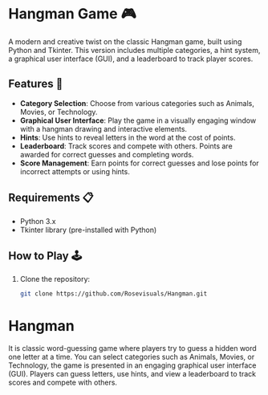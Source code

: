 # Hangman Game 🎮

A modern and creative twist on the classic Hangman game, built using Python and Tkinter. This version includes multiple categories, a hint system, a graphical user interface (GUI), and a leaderboard to track player scores.

## Features 🌟

- **Category Selection**: Choose from various categories such as Animals, Movies, or Technology.
- **Graphical User Interface**: Play the game in a visually engaging window with a hangman drawing and interactive elements.
- **Hints**: Use hints to reveal letters in the word at the cost of points.
- **Leaderboard**: Track scores and compete with others. Points are awarded for correct guesses and completing words.
- **Score Management**: Earn points for correct guesses and lose points for incorrect attempts or using hints.

## Requirements 📋

- Python 3.x
- Tkinter library (pre-installed with Python)

## How to Play 🕹️

1. Clone the repository:
   ```bash
   git clone https://github.com/Rosevisuals/Hangman.git

# Hangman
 It is classic word-guessing game where players try to guess a hidden word one letter at a time. You can select categories such as Animals, Movies, or Technology, the game is presented in an engaging graphical user interface (GUI). Players can guess letters, use hints, and view a leaderboard to track scores and compete with others. 
